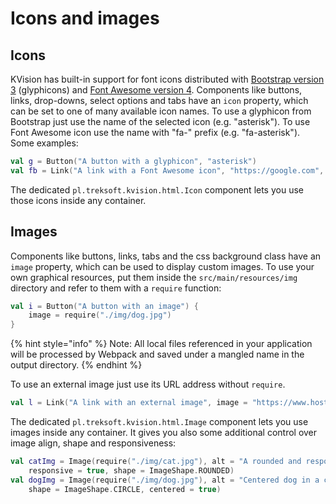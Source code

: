 # Icons and images

## Icons

KVision has built-in support for font icons distributed with [Bootstrap version 3](https://getbootstrap.com/docs/3.3/components/#glyphicons) \(glyphicons\) and [Font Awesome version 4](https://fontawesome.com/v4.7.0/icons/).  Components like buttons, links, drop-downs, select options and tabs have an `icon` property, which can be set to one of many available icon names. To use a glyphicon from Bootstrap just use the name of the selected icon \(e.g. "asterisk"\). To use Font Awesome icon use the name with "fa-" prefix \(e.g. "fa-asterisk"\).  Some examples:

```kotlin
val g = Button("A button with a glyphicon", "asterisk")
val fb = Link("A link with a Font Awesome icon", "https://google.com", "fa-asterisk")
```

The dedicated `pl.treksoft.kvision.html.Icon` component lets you use those icons inside any container.

## Images

Components like buttons, links, tabs and the css background class have an `image` property, which can be used to display custom images. To use your own graphical resources, put them inside the `src/main/resources/img` directory and refer to them with a `require` function:

```kotlin
val i = Button("A button with an image") {
    image = require("./img/dog.jpg")
}
```

{% hint style="info" %}
Note: All local files referenced in your application will be processed by Webpack and saved under a mangled name in the output directory.
{% endhint %}

To use an external image just use its URL address without `require`.

```kotlin
val l = Link("A link with an external image", image = "https://www.host.com/logo.png")
```

The dedicated `pl.treksoft.kvision.html.Image` component lets you use images inside any container. It gives you also some additional control over image align, shape and responsiveness:

```kotlin
val catImg = Image(require("./img/cat.jpg"), alt = "A rounded and responsive cat",
    responsive = true, shape = ImageShape.ROUNDED)
val dogImg = Image(require("./img/dog.jpg"), alt = "Centered dog in a circle",
    shape = ImageShape.CIRCLE, centered = true)
```

